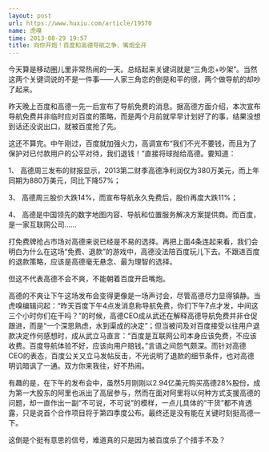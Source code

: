 ```yaml
---
layout: post
url: https://www.huxiu.com/article/19570
name: 虎嗅
time: 2013-08-29 19:57
title: 向你开炮！百度和高德导航之争，嘴炮全开
---
```

今天算是移动圈儿里非常热闹的一天。总结起来关键词就是“三角恋+吵架”。当然这两个关键词说的不是一件事——人家三角恋的倒是和平的很，两个做导航的却吵了起来。

昨天晚上百度和高德一先一后宣布了导航免费的消息。据高德方面介绍，本次宣布导航免费并非临时应对百度的策略，而是两个月前就早早计划好了的事，结果没想到话还没说出口，就被百度抢了先。

这还不算完。中午刚过，百度就加强火力，高调宣布“我们不光不要钱，而且为了保护对已付款用户的公平对待，我们退钱！”直接将球抛给高德。要知道：

1、 高德周三发布的财报显示，2013第二财季高德净利润仅为380万美元，而上年同期为880万美元，同比下降57%；

3、 高德周三股价大跌14%，而宣布导航永久免费后，股价再度大跌11%；

4、 高德是中国领先的数字地图内容、导航和位置服务解决方案提供商。而百度，是一家互联网公司……

打免费牌抢占市场对高德来说已经是不易的选择。再把上面4条连起来看，我们会明白为什么在这场“免费、退款”的游戏中，高德没法陪百度玩儿下去。不跟进百度的退款策略，应该是高德毫无悬念、最为理智的选择。

但这不代表高德不会不爽，不能朝着百度开启嘴炮。

高德的不爽让下午这场发布会变得更像是一场声讨会，尽管高德尽力显得镇静。当虎嗅编辑问起：“昨天百度下午4点发消息称导航免费，你们下午7点才发，中间这三个小时你们在干吗？”的时候，高德CEO成从武还在解释高德导航免费并非仓促跟进，而是“一个深思熟虑，水到渠成的决定”；但当被问及对百度接受以往用户退款决定作何感想时，成从武立马直言：“百度是互联网公司本身应该免费，不应该收费。百度导航体验不好，应该向用户赔钱。”言语之间怨气颇深。而针对高德CEO的表态，百度公关又立马发帖反击，不光说明了退款的细节条件，也对高德明讥暗讽了一通。双方你来我往，好不热闹。

有趣的是，在下午的发布会中，虽然5月刚刚以2.94亿美元购买高德28%股份，成为第一大股东的阿里也派出了高层参与，然而在面对阿里将以何种方式支援高德的问题，却一直作出一副“不可说，不可说”的模样，一点儿具体的“干货”都不肯透露，只是说首个合作项目将于第四季度公布。最终还是没有能在关键时刻挺高德一下。

这倒是个挺有意思的信号，难道真的只是因为被百度杀了个措手不及？

